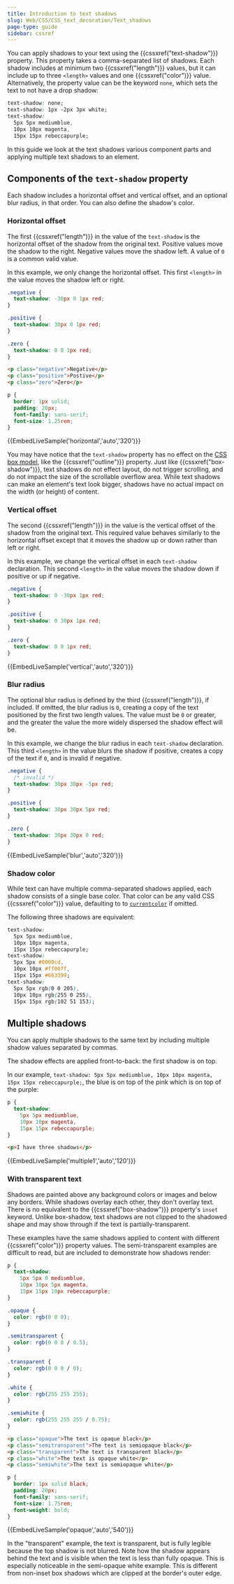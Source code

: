 ```yaml
---
title: Introduction to text shadows
slug: Web/CSS/CSS_text_decoration/Text_shadows
page-type: guide
sidebar: cssref
---
```


You can apply shadows to your text using the {{cssxref("text-shadow")}} property. This property takes a comma-separated list of shadows. Each shadow includes at minimum two {{cssxref("length")}} values, but it can include up to three `<length>` values and one {{cssxref("color")}} value. Alternatively, the property value can be the keyword `none`, which sets the text to not have a drop shadow:

```css
text-shadow: none;
text-shadow: 1px -2px 3px white;
text-shadow:
  5px 5px mediumblue,
  10px 10px magenta,
  15px 15px rebeccapurple;
```

In this guide we look at the text shadows various component parts and applying multiple text shadows to an element.

## Components of the `text-shadow` property

Each shadow includes a horizontal offset and vertical offset, and an optional blur radius, in that order. You can also define the shadow's color.

### Horizontal offset

The first {{cssxref("length")}} in the value of the `text-shadow` is the horizontal offset of the shadow from the original text. Positive values move the shadow to the right. Negative values move the shadow left. A value of `0` is a common valid value.

In this example, we only change the horizontal offset. This first `<length>` in the value moves the shadow left or right.

```css live-sample___horizontal
.negative {
  text-shadow: -30px 0 1px red;
}

.positive {
  text-shadow: 30px 0 1px red;
}

.zero {
  text-shadow: 0 0 1px red;
}
```

```html hidden live-sample___horizontal live-sample___vertical live-sample___blur
<p class="negative">Negative</p>
<p class="positive">Postive</p>
<p class="zero">Zero</p>
```

```css hidden live-sample___horizontal live-sample___vertical live-sample___blur live-sample___multiple1
p {
  border: 1px solid;
  padding: 20px;
  font-family: sans-serif;
  font-size: 1.25rem;
}
```

{{EmbedLiveSample('horizontal','auto','320')}}

You may have notice that the `text-shadow` property has no effect on the [CSS box model](/en-US/docs/Web/CSS/CSS_box_model/Introduction_to_the_CSS_box_model), like the {{cssxref("outline")}} property. Just like {{cssxref("box-shadow")}}, text shadows do not effect layout, do not trigger scrolling, and do not impact the size of the scrollable overflow area. While text shadows can make an element's text look bigger, shadows have no actual impact on the width (or height) of content.

### Vertical offset

The second {{cssxref("length")}} in the value is the vertical offset of the shadow from the original text. This required value behaves similarly to the horizontal offset except that it moves the shadow up or down rather than left or right.

In this example, we change the vertical offset in each `text-shadow` declaration. This second `<length>` in the value moves the shadow down if positive or up if negative.

```css live-sample___vertical
.negative {
  text-shadow: 0 -30px 1px red;
}

.positive {
  text-shadow: 0 30px 1px red;
}

.zero {
  text-shadow: 0 0 1px red;
}
```

{{EmbedLiveSample('vertical','auto','320')}}

### Blur radius

The optional blur radius is defined by the third {{cssxref("length")}}, if included. If omitted, the blur radius is `0`, creating a copy of the text positioned by the first two length values. The value must be `0` or greater, and the greater the value the more widely dispersed the shadow effect will be.

In this example, we change the blur radius in each `text-shadow` declaration. This third `<length>` in the value blurs the shadow if positive, creates a copy of the text if `0`, and is invalid if negative.

```css live-sample___blur
.negative {
  /* invalid */
  text-shadow: 30px 30px -5px red;
}

.positive {
  text-shadow: 30px 30px 5px red;
}

.zero {
  text-shadow: 30px 30px 0 red;
}
```

{{EmbedLiveSample('blur','auto','320')}}

### Shadow color

While text can have multiple comma-separated shadows applied, each shadow consists of a single base color. That color can be any valid CSS {{cssxref("color")}} value, defaulting to to [`currentcolor`](/en-US/docs/Web/CSS/color_value#currentcolor_keyword) if omitted.

The following three shadows are equivalent:

```css
text-shadow:
  5px 5px mediumblue,
  10px 10px magenta,
  15px 15px rebeccapurple;
text-shadow:
  5px 5px #0000cd,
  10px 10px #ff00ff,
  15px 15px #663399;
text-shadow:
  5px 5px rgb(0 0 205),
  10px 10px rgb(255 0 255),
  15px 15px rgb(102 51 153);
```

## Multiple shadows

You can apply multiple shadows to the same text by including multiple shadow values separated by commas.

The shadow effects are applied front-to-back: the first shadow is on top.

In our example, `text-shadow: 5px 5px mediumblue, 10px 10px magenta, 15px 15px rebeccapurple;`, the blue is on top of the pink which is on top of the purple:

```css hidden live-sample___multiple1
p {
  text-shadow:
    5px 5px mediumblue,
    10px 10px magenta,
    15px 15px rebeccapurple;
}
```

```html hidden live-sample___multiple1
<p>I have three shadows</p>
```

{{EmbedLiveSample('multiple1','auto','120')}}

### With transparent text

Shadows are painted above any background colors or images and below any borders. While shadows overlay each other, they don't overlay text. There is no equivalent to the {{cssxref("box-shadow")}} property's `inset` keyword. Unlike box-shadow, text shadows are not clipped to the shadowed shape and may show through if the text is partially-transparent.

These examples have the same shadows applied to content with different {{cssxref("color")}} property values. The semi-transparent examples are difficult to read, but are included to demonstrate how shadows render:

```css live-sample___opaque
p {
  text-shadow:
    5px 5px 0 mediumblue,
    10px 10px 5px magenta,
    15px 15px 10px rebeccapurple;
}

.opaque {
  color: rgb(0 0 0);
}

.semitransparent {
  color: rgb(0 0 0 / 0.5);
}

.transparent {
  color: rgb(0 0 0 / 0);
}

.white {
  color: rgb(255 255 255);
}

.semiwhite {
  color: rgb(255 255 255 / 0.75);
}
```

```html hidden live-sample___opaque
<p class="opaque">The text is opaque black</p>
<p class="semitransparent">The text is semiopaque black</p>
<p class="transparent">The text is transparent black</p>
<p class="white">The text is opaque white</p>
<p class="semiwhite">The text is semiopaque white</p>
```

```css hidden live-sample___opaque
p {
  border: 1px solid black;
  padding: 20px;
  font-family: sans-serif;
  font-size: 1.75rem;
  font-weight: bold;
}
```

{{EmbedLiveSample('opaque','auto','540')}}

In the "transparent" example, the text is transparent, but is fully legible because the top shadow is not blurred. Note how the shadow appears behind the text and is visible when the text is less than fully opaque. This is especially noticeable in the semi-opaque white example. This is different from non-inset box shadows which are clipped at the border's outer edge.

